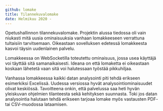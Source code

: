 ```yaml
---
github: lomake
title: Tilannekuvalomake
date: Helmikuu 2020 -
---
```


Opetushallinnon tilannekuvalomake. Projektin alussa tiedossa oli vain niukasti mitä uusia ominaisuuksia vanhaan lomakkeeseen verrattuna tultaisiin tarvitsemaan. Oikeastaan sovelluksen edetessä lomakkeesta kasvoi täysin uudenlainen palvelu.

Lomakkeessa on WebSocketilla toteutettu ominaisuus, jossa usea käyttäjä voi täyttää sitä samanaikaisesti. Ideana on että lomaketta ei oikeastaan koskaan lähetetä vaan sitä voi halutessaan työstää pikkuhiljaa.

Vanhassa lomakkeessa kaikki datan analysointi piti tehdä erikseen esimerkiksi Excelissä. Uudessa versiossa hyvät analysointiominaisuudet olivat keskiössä. Tavoitteena onkin, että palvelussa saa heti hyvän yleiskuvan ohjelmien tilanteesta sekä kehityksen suunnasta. Toki jos datan analysointia halutaan tehdä erikseen tarjoaa lomake myös vastausten PDF- tai CSV-muodossa lataamisen.
